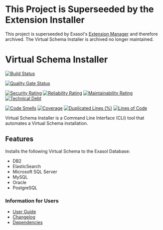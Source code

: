 # This Project is Superseeded by the Extension Installer

This project is superseeded by Exasol's [Extension Manager](https://github.com/exasol/extension-manager) and therefore archived. The Virtual Schema Installer is archived no longer maintained.

# Virtual Schema Installer

[![Build Status](https://github.com/exasol/virtual-schema-installer/actions/workflows/ci-build.yml/badge.svg)](https://github.com/exasol/virtual-schema-installer/actions/workflows/ci-build.yml)

[![Quality Gate Status](https://sonarcloud.io/api/project_badges/measure?project=com.exasol%3Avirtual-schema-installer&metric=alert_status)](https://sonarcloud.io/dashboard?id=com.exasol%3Avirtual-schema-installer)

[![Security Rating](https://sonarcloud.io/api/project_badges/measure?project=com.exasol%3Avirtual-schema-installer&metric=security_rating)](https://sonarcloud.io/dashboard?id=com.exasol%3Avirtual-schema-installer)
[![Reliability Rating](https://sonarcloud.io/api/project_badges/measure?project=com.exasol%3Avirtual-schema-installer&metric=reliability_rating)](https://sonarcloud.io/dashboard?id=com.exasol%3Avirtual-schema-installer)
[![Maintainability Rating](https://sonarcloud.io/api/project_badges/measure?project=com.exasol%3Avirtual-schema-installer&metric=sqale_rating)](https://sonarcloud.io/dashboard?id=com.exasol%3Avirtual-schema-installer)
[![Technical Debt](https://sonarcloud.io/api/project_badges/measure?project=com.exasol%3Avirtual-schema-installer&metric=sqale_index)](https://sonarcloud.io/dashboard?id=com.exasol%3Avirtual-schema-installer)

[![Code Smells](https://sonarcloud.io/api/project_badges/measure?project=com.exasol%3Avirtual-schema-installer&metric=code_smells)](https://sonarcloud.io/dashboard?id=com.exasol%3Avirtual-schema-installer)
[![Coverage](https://sonarcloud.io/api/project_badges/measure?project=com.exasol%3Avirtual-schema-installer&metric=coverage)](https://sonarcloud.io/dashboard?id=com.exasol%3Avirtual-schema-installer)
[![Duplicated Lines (%)](https://sonarcloud.io/api/project_badges/measure?project=com.exasol%3Avirtual-schema-installer&metric=duplicated_lines_density)](https://sonarcloud.io/dashboard?id=com.exasol%3Avirtual-schema-installer)
[![Lines of Code](https://sonarcloud.io/api/project_badges/measure?project=com.exasol%3Avirtual-schema-installer&metric=ncloc)](https://sonarcloud.io/dashboard?id=com.exasol%3Avirtual-schema-installer)

Virtual Schema Installer is a Command Line Interface (CLI) tool that automates a Virtual Schema installation.

## Features

Installs the following Virtual Schema to the Exasol Database:

* DB2
* ElasticSearch
* Microsoft SQL Server
* MySQL
* Oracle
* PostgreSQL

### Information for Users

* [User Guide](doc/user_guide/user_guide.md)
* [Changelog](doc/changes/changelog.md)
* [Dependencies](dependencies.md)
